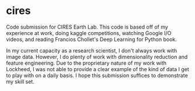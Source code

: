 # cires
Code submission for CIRES Earth Lab. This code is based off of my experience at work, doing kaggle competitions, watching Google I/O videos, and reading Francios Chollet's Deep Learning for Python book. 

In my current capacity as a research scientist, I don't always work with image data. However, I do plenty of work with dimensionality reduction and feature engineering. Due to the proprietary nature of my work with Lockheed, I was not able to provide a clear example of the kind of data I get to play with on a daily basis. I hope this submission suffices to demonstrate my skill set.
